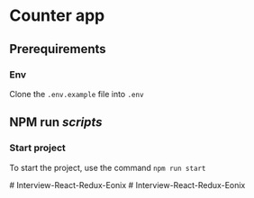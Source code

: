 # Counter app

## Prerequirements
### Env
Clone the `.env.example` file into `.env`

## NPM run *scripts*
### Start project
To start the project, use the command `npm run start`

#   I n t e r v i e w - R e a c t - R e d u x - E o n i x  
 #   I n t e r v i e w - R e a c t - R e d u x - E o n i x  
 